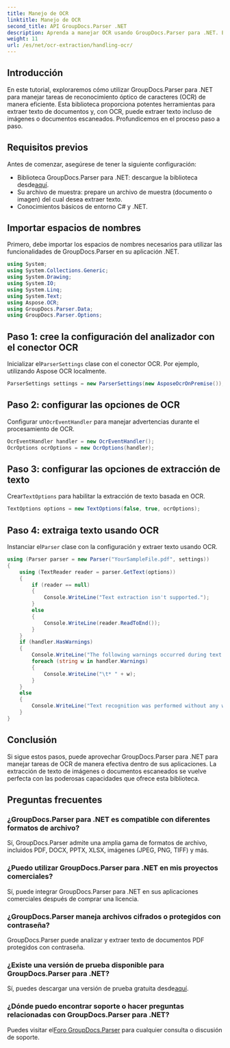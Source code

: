 ```yaml
---
title: Manejo de OCR
linktitle: Manejo de OCR
second_title: API GroupDocs.Parser .NET
description: Aprenda a manejar OCR usando GroupDocs.Parser para .NET. Extraiga texto de imágenes y documentos escaneados de manera eficiente.
weight: 11
url: /es/net/ocr-extraction/handling-ocr/
---
```

## Introducción
En este tutorial, exploraremos cómo utilizar GroupDocs.Parser para .NET para manejar tareas de reconocimiento óptico de caracteres (OCR) de manera eficiente. Esta biblioteca proporciona potentes herramientas para extraer texto de documentos y, con OCR, puede extraer texto incluso de imágenes o documentos escaneados. Profundicemos en el proceso paso a paso.
## Requisitos previos
Antes de comenzar, asegúrese de tener la siguiente configuración:
- Biblioteca GroupDocs.Parser para .NET: descargue la biblioteca desde[aquí](https://releases.groupdocs.com/parser/net/).
- Su archivo de muestra: prepare un archivo de muestra (documento o imagen) del cual desea extraer texto.
- Conocimientos básicos de entorno C# y .NET.

## Importar espacios de nombres
Primero, debe importar los espacios de nombres necesarios para utilizar las funcionalidades de GroupDocs.Parser en su aplicación .NET.
```csharp
using System;
using System.Collections.Generic;
using System.Drawing;
using System.IO;
using System.Linq;
using System.Text;
using Aspose.OCR;
using GroupDocs.Parser.Data;
using GroupDocs.Parser.Options;
```
## Paso 1: cree la configuración del analizador con el conector OCR
 Inicializar el`ParserSettings` clase con el conector OCR. Por ejemplo, utilizando Aspose OCR localmente.
```csharp
ParserSettings settings = new ParserSettings(new AsposeOcrOnPremise());
```
## Paso 2: configurar las opciones de OCR
 Configurar un`OcrEventHandler` para manejar advertencias durante el procesamiento de OCR.
```csharp
OcrEventHandler handler = new OcrEventHandler();
OcrOptions ocrOptions = new OcrOptions(handler);
```
## Paso 3: configurar las opciones de extracción de texto
 Crear`TextOptions` para habilitar la extracción de texto basada en OCR.
```csharp
TextOptions options = new TextOptions(false, true, ocrOptions);
```
## Paso 4: extraiga texto usando OCR
 Instanciar el`Parser` clase con la configuración y extraer texto usando OCR.
```csharp
using (Parser parser = new Parser("YourSampleFile.pdf", settings))
{
    using (TextReader reader = parser.GetText(options))
    {
        if (reader == null)
        {
            Console.WriteLine("Text extraction isn't supported.");
        }
        else
        {
            Console.WriteLine(reader.ReadToEnd());
        }
    }
    if (handler.HasWarnings)
    {
        Console.WriteLine("The following warnings occurred during text recognition:");
        foreach (string w in handler.Warnings)
        {
            Console.WriteLine("\t* " + w);
        }
    }
    else
    {
        Console.WriteLine("Text recognition was performed without any warnings.");
    }
}
```

## Conclusión
Si sigue estos pasos, puede aprovechar GroupDocs.Parser para .NET para manejar tareas de OCR de manera efectiva dentro de sus aplicaciones. La extracción de texto de imágenes o documentos escaneados se vuelve perfecta con las poderosas capacidades que ofrece esta biblioteca.

## Preguntas frecuentes
### ¿GroupDocs.Parser para .NET es compatible con diferentes formatos de archivo?
Sí, GroupDocs.Parser admite una amplia gama de formatos de archivo, incluidos PDF, DOCX, PPTX, XLSX, imágenes (JPEG, PNG, TIFF) y más.
### ¿Puedo utilizar GroupDocs.Parser para .NET en mis proyectos comerciales?
Sí, puede integrar GroupDocs.Parser para .NET en sus aplicaciones comerciales después de comprar una licencia.
### ¿GroupDocs.Parser maneja archivos cifrados o protegidos con contraseña?
GroupDocs.Parser puede analizar y extraer texto de documentos PDF protegidos con contraseña.
### ¿Existe una versión de prueba disponible para GroupDocs.Parser para .NET?
 Sí, puedes descargar una versión de prueba gratuita desde[aquí](https://releases.groupdocs.com/).
### ¿Dónde puedo encontrar soporte o hacer preguntas relacionadas con GroupDocs.Parser para .NET?
 Puedes visitar el[Foro GroupDocs.Parser](https://forum.groupdocs.com/c/parser/17) para cualquier consulta o discusión de soporte.